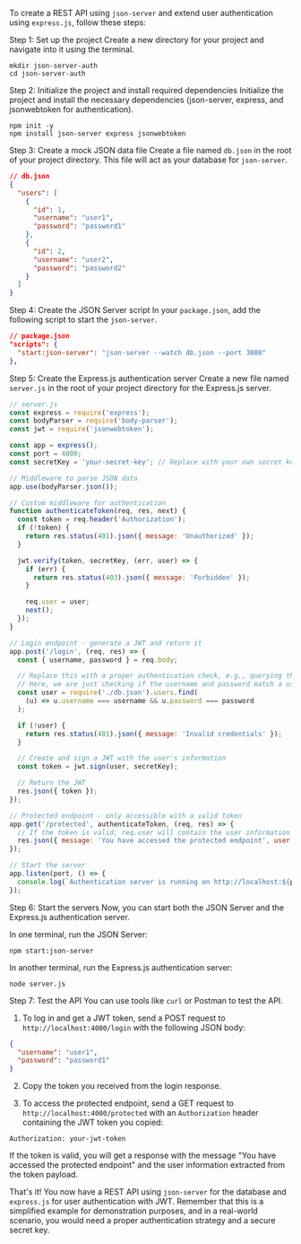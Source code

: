 To create a REST API using `json-server` and extend user authentication using `express.js`, follow these steps:

Step 1: Set up the project
Create a new directory for your project and navigate into it using the terminal.

```
mkdir json-server-auth
cd json-server-auth
```

Step 2: Initialize the project and install required dependencies
Initialize the project and install the necessary dependencies (json-server, express, and jsonwebtoken for authentication).

```
npm init -y
npm install json-server express jsonwebtoken
```

Step 3: Create a mock JSON data file
Create a file named `db.json` in the root of your project directory. This file will act as your database for `json-server`.

```json
// db.json
{
  "users": [
    {
      "id": 1,
      "username": "user1",
      "password": "password1"
    },
    {
      "id": 2,
      "username": "user2",
      "password": "password2"
    }
  ]
}
```

Step 4: Create the JSON Server script
In your `package.json`, add the following script to start the `json-server`.

```json
// package.json
"scripts": {
  "start:json-server": "json-server --watch db.json --port 3000"
},
```

Step 5: Create the Express.js authentication server
Create a new file named `server.js` in the root of your project directory for the Express.js server.

```javascript
// server.js
const express = require('express');
const bodyParser = require('body-parser');
const jwt = require('jsonwebtoken');

const app = express();
const port = 4000;
const secretKey = 'your-secret-key'; // Replace with your own secret key

// Middleware to parse JSON data
app.use(bodyParser.json());

// Custom middleware for authentication
function authenticateToken(req, res, next) {
  const token = req.header('Authorization');
  if (!token) {
    return res.status(401).json({ message: 'Unauthorized' });
  }

  jwt.verify(token, secretKey, (err, user) => {
    if (err) {
      return res.status(403).json({ message: 'Forbidden' });
    }

    req.user = user;
    next();
  });
}

// Login endpoint - generate a JWT and return it
app.post('/login', (req, res) => {
  const { username, password } = req.body;

  // Replace this with a proper authentication check, e.g., querying the db.json
  // Here, we are just checking if the username and password match a user in db.json
  const user = require('./db.json').users.find(
    (u) => u.username === username && u.password === password
  );

  if (!user) {
    return res.status(401).json({ message: 'Invalid credentials' });
  }

  // Create and sign a JWT with the user's information
  const token = jwt.sign(user, secretKey);

  // Return the JWT
  res.json({ token });
});

// Protected endpoint - only accessible with a valid token
app.get('/protected', authenticateToken, (req, res) => {
  // If the token is valid, req.user will contain the user information from the JWT payload
  res.json({ message: 'You have accessed the protected endpoint', user: req.user });
});

// Start the server
app.listen(port, () => {
  console.log(`Authentication server is running on http://localhost:${port}`);
});
```

Step 6: Start the servers
Now, you can start both the JSON Server and the Express.js authentication server.

In one terminal, run the JSON Server:

```
npm start:json-server
```

In another terminal, run the Express.js authentication server:

```
node server.js
```

Step 7: Test the API
You can use tools like `curl` or Postman to test the API.

1. To log in and get a JWT token, send a POST request to `http://localhost:4000/login` with the following JSON body:

```json
{
  "username": "user1",
  "password": "password1"
}
```

2. Copy the token you received from the login response.

3. To access the protected endpoint, send a GET request to `http://localhost:4000/protected` with an `Authorization` header containing the JWT token you copied:

```
Authorization: your-jwt-token
```

If the token is valid, you will get a response with the message "You have accessed the protected endpoint" and the user information extracted from the token payload.

That's it! You now have a REST API using `json-server` for the database and `express.js` for user authentication with JWT. Remember that this is a simplified example for demonstration purposes, and in a real-world scenario, you would need a proper authentication strategy and a secure secret key.
